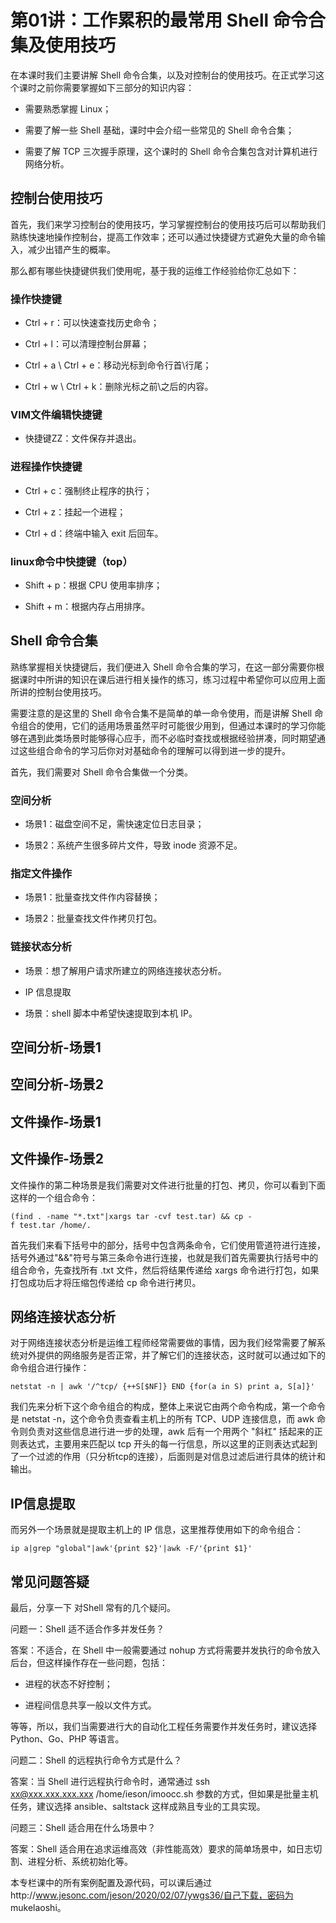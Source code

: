 # 第01讲：工作累积的最常用 Shell 命令合集及使用技巧

在本课时我们主要讲解 Shell 命令合集，以及对控制台的使用技巧。在正式学习这个课时之前你需要掌握如下三部分的知识内容：

* 需要熟悉掌握 Linux；

* 需要了解一些 Shell 基础，课时中会介绍一些常见的 Shell 命令合集；

* 需要了解 TCP 三次握手原理，这个课时的 Shell 命令合集包含对计算机进行网络分析。

## 控制台使用技巧

首先，我们来学习控制台的使用技巧，学习掌握控制台的使用技巧后可以帮助我们熟练快速地操作控制台，提高工作效率；还可以通过快捷键方式避免大量的命令输入，减少出错产生的概率。

那么都有哪些快捷键供我们使用呢，基于我的运维工作经验给你汇总如下：

### 操作快捷键

* Ctrl + r：可以快速查找历史命令；

* Ctrl + l：可以清理控制台屏幕；

* Ctrl + a \ Ctrl + e：移动光标到命令行首\行尾；

* Ctrl + w \ Ctrl + k：删除光标之前\之后的内容。

### VIM文件编辑快捷键

* 快捷键ZZ：文件保存并退出。

### 进程操作快捷键

* Ctrl + c：强制终止程序的执行；

* Ctrl + z：挂起一个进程；

* Ctrl + d：终端中输入 exit 后回车。

### linux命令中快捷键（top）

* Shift + p：根据 CPU 使用率排序；

* Shift + m：根据内存占用排序。

## Shell 命令合集

熟练掌握相关快捷键后，我们便进入 Shell 命令合集的学习，在这一部分需要你根据课时中所讲的知识在课后进行相关操作的练习，练习过程中希望你可以应用上面所讲的控制台使用技巧。

需要注意的是这里的 Shell 命令合集不是简单的单一命令使用，而是讲解 Shell 命令组合的使用，它们的适用场景虽然平时可能很少用到，但通过本课时的学习你能够在遇到此类场景时能够得心应手，而不必临时查找或根据经验拼凑，同时期望通过这些组合命令的学习后你对对基础命令的理解可以得到进一步的提升。

首先，我们需要对 Shell 命令合集做一个分类。

### 空间分析

* 场景1：磁盘空间不足，需快速定位日志目录；

* 场景2：系统产生很多碎片文件，导致 inode 资源不足。

### 指定文件操作

* 场景1：批量查找文件作内容替换；

* 场景2：批量查找文件作拷贝打包。

### 链接状态分析

* 场景：想了解用户请求所建立的网络连接状态分析。

* IP 信息提取

* 场景：shell 脚本中希望快速提取到本机 IP。

## 空间分析-场景1

## 空间分析-场景2

## 文件操作-场景1


## 文件操作-场景2

文件操作的第二种场景是我们需要对文件进行批量的打包、拷贝，你可以看到下面这样的一个组合命令：


```
(find . -name "*.txt"|xargs tar -cvf test.tar) && cp -f test.tar /home/.
```



首先我们来看下括号中的部分，括号中包含两条命令，它们使用管道符进行连接，括号外通过"&&"符号与第三条命令进行连接，也就是我们首先需要执行括号中的组合命令，先查找所有 .txt 文件，然后将结果传递给 xargs 命令进行打包，如果打包成功后才将压缩包传递给 cp 命令进行拷贝。

## 网络连接状态分析
对于网络连接状态分析是运维工程师经常需要做的事情，因为我们经常需要了解系统对外提供的网络服务是否正常，并了解它们的连接状态，这时就可以通过如下的命令组合进行操作：


```
netstat -n | awk '/^tcp/ {++S[$NF]} END {for(a in S) print a, S[a]}'
```



我们先来分析下这个命令组合的构成，整体上来说它由两个命令构成，第一个命令是 netstat -n，这个命令负责查看主机上的所有 TCP、UDP 连接信息，而 awk 命令则负责对这些信息进行进一步的处理，awk 后有一个用两个 "斜杠" 括起来的正则表达式，主要用来匹配以 tcp 开头的每一行信息，所以这里的正则表达式起到了一个过滤的作用（只分析tcp的连接），后面则是对信息过滤后进行具体的统计和输出。

## IP信息提取

而另外一个场景就是提取主机上的 IP 信息，这里推荐使用如下的命令组合：


```
ip a|grep "global"|awk'{print $2}'|awk -F/'{print $1}'
```



## 常见问题答疑

最后，分享一下 对Shell 常有的几个疑问。

问题一：Shell 适不适合作多并发任务？

答案：不适合，在 Shell 中一般需要通过 nohup 方式将需要并发执行的命令放入后台，但这样操作存在一些问题，包括：

* 进程的状态不好控制；

* 进程间信息共享一般以文件方式。

等等，所以，我们当需要进行大的自动化工程任务需要作并发任务时，建议选择 Python、Go、PHP 等语言。

问题二：Shell 的远程执行命令方式是什么？

答案：当 Shell 进行远程执行命令时，通常通过 ssh xx@xxx.xxx.xxx.xxx /home/ieson/imoocc.sh 参数的方式，但如果是批量主机任务，建议选择 ansible、saltstack 这样成熟且专业的工具实现。

问题三：Shell 适合用在什么场景中？

答案：Shell 适合用在追求运维高效（非性能高效）要求的简单场景中，如日志切割、进程分析、系统初始化等。

本专栏课中的所有案例配置及源代码，可以课后通过http://www.jesonc.com/jeson/2020/02/07/ywgs36/自己下载，密码为 mukelaoshi。
